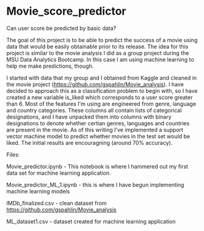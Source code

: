 # Movie_score_predictor
Can user score be predicted by basic data?

The goal of this project is to be able to predict the success of a movie using data that would be easily obtainable prior to its release. The idea for this project
is similar to the movie analysis I did as a group project during the MSU Data Analytics Bootcamp. In this case I am using machine learning to help me make predictions,
though.

I started with data that my group and I obtained from Kaggle and cleaned in the movie project (https://github.com/gspahlin/Movie_analysis). I have decided to approach 
this as a classification problem to begin with, so I have created a new variable is_liked which corresponds to a user score greater than 6. Most of the features I'm using
are engineered from genre, language and country categories. These columns all contain lists of categorical designations, and I have unpacked them into columns with binary
designations to denote whether certian genres, languages and countries are present in the movie. As of this writing I've implemented a support vector machine model to 
predict whether movies in the test set would be liked. The initial results are encouragning (around 70% accuracy). 

Files:

Movie_predictor.ipynb  - This notebook is where I hammered out my first data set for machine learning application. 

Movie_predictor_ML_1.ipynb  - this is where I have begun implementing machine learning models

IMDb_finalized.csv  - clean dataset from https://github.com/gspahlin/Movie_analysis

ML_dataset1.csv  - dataset created for machine learning application
